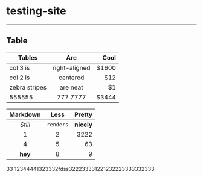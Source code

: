 # testing-site
[//]: # (This comment won't be rendered to the visitor!)
___

## Table

| Tables        | Are           | Cool  |
| ------------- |:-------------:| -----:|
| col 3 is      | right-aligned | $1600 |
| col 2 is      | centered      |   $12 |
| zebra stripes | are neat      |    $1 |
| 555555 | 777 7777      |    $3444 |



Markdown | Less | Pretty
:---: | :---: | ---:
*Still* | `renders` | **nicely**
1 | 2 | 3222
4 | 5 | 63
**hey** | 8 | 9
33
12344441323332fdss322233331221232223333332333